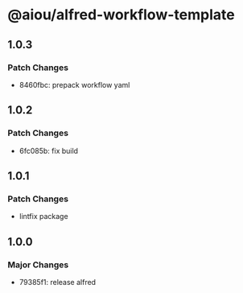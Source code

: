 # @aiou/alfred-workflow-template

## 1.0.3

### Patch Changes

- 8460fbc: prepack workflow yaml

## 1.0.2

### Patch Changes

- 6fc085b: fix build

## 1.0.1

### Patch Changes

- lintfix package

## 1.0.0

### Major Changes

- 79385f1: release alfred
